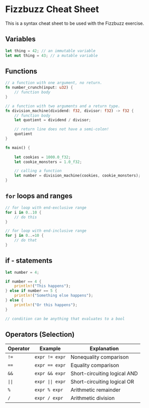 # Fizzbuzz Cheat Sheet

This is a syntax cheat sheet to be used with the Fizzbuzz exercise.

## Variables

```rust
let thing = 42; // an immutable variable
let mut thing = 43; // a mutable variable
```

## Functions

```rust
// a function with one argument, no return.
fn number_crunch(input: u32) {
    // function body
}

// a function with two arguments and a return type.
fn division_machine(dividend: f32, divisor: f32) -> f32 {
    // function body
    let quotient = dividend / divisor;

    // return line does not have a semi-colon!
    quotient
}

fn main() {
    
    let cookies = 1000.0_f32;
    let cookie_monsters = 1.0_f32;

    // calling a function 
    let number = division_machine(cookies, cookie_monsters);
}
```

## `for` loops and ranges

```rust
// for loop with end-exclusive range
for i in 0..10 {
    // do this
}

// for loop with end-inclusive range
for j in 0..=10 {
    // do that 
}
```

## if - statements

```rust
let number = 4;

if number == 4 {
    println!("This happens");
} else if number == 5 {
    println!("Something else happens");
} else {
    println!("Or this happens");
}

// condition can be anything that evaluates to a bool

```

## Operators (Selection)

|Operator       |Example            |Explanation                    |
|---------      |---------          |---------                      |
|`!=`           |`expr != expr`     |Nonequality comparison         |
|`==`           |`expr == expr`     |Equality comparison            |
|`&&`           |`expr && expr`     |Short-circuiting logical AND   |
|`\|\|`         |`expr \|\| expr`   |Short-circuiting logical OR    |
|`%`            |`expr % expr`      |Arithmetic remainder           |
|`/`            | `expr / expr`     |Arithmetic division            |
